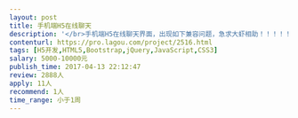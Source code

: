 ```yaml
---                
layout: post       
title: 手机端H5在线聊天           
description: '</br>手机端H5在线聊天界面，出现如下兼容问题，急求大虾相助！！！！！</br>1。聊天信息输入框被键盘挡住，主要出现在苹果手机。</br>2、手机端第一次访问H5在线聊天界面，界面正常；相同的url，在第一次访问未关闭的情况下，第二次打开后，无法与后台交互。</br>3、输入内容后，点击“发送”（H5页面）按钮，内容发不出去，只是将手机键盘收起来，偶发现象。</br>4、发送图片时，右边滚动条无法定位到最底部。</br>5、发送的图片发大时，显示错误，只能显示出一半。</br>'     
contenturl: https://pro.lagou.com/project/2516.html      
tags: [H5开发,HTML5,Bootstrap,jQuery,JavaScript,CSS3]            
salary: 5000-10000元          
publish_time: 2017-04-13 22:12:47         
review: 2888人                   
apply: 11人                   
recommend: 1人                   
time_range: 小于1周              
---                 
```


